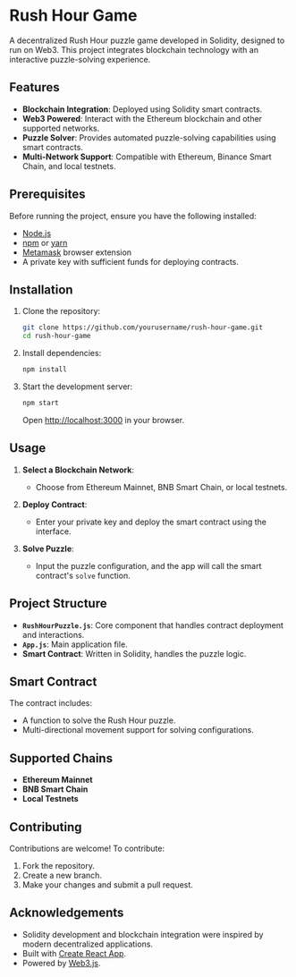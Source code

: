 
# Rush Hour Game

A decentralized Rush Hour puzzle game developed in Solidity, designed to run on Web3. This project integrates blockchain technology with an interactive puzzle-solving experience.

## Features

- **Blockchain Integration**: Deployed using Solidity smart contracts.
- **Web3 Powered**: Interact with the Ethereum blockchain and other supported networks.
- **Puzzle Solver**: Provides automated puzzle-solving capabilities using smart contracts.
- **Multi-Network Support**: Compatible with Ethereum, Binance Smart Chain, and local testnets.

## Prerequisites

Before running the project, ensure you have the following installed:

- [Node.js](https://nodejs.org/)
- [npm](https://www.npmjs.com/) or [yarn](https://yarnpkg.com/)
- [Metamask](https://metamask.io/) browser extension
- A private key with sufficient funds for deploying contracts.

## Installation

1. Clone the repository:
   ```bash
   git clone https://github.com/yourusername/rush-hour-game.git
   cd rush-hour-game
   ```

2. Install dependencies:
   ```bash
   npm install
   ```

3. Start the development server:
   ```bash
   npm start
   ```

   Open [http://localhost:3000](http://localhost:3000) in your browser.

## Usage

1. **Select a Blockchain Network**:
   - Choose from Ethereum Mainnet, BNB Smart Chain, or local testnets.

2. **Deploy Contract**:
   - Enter your private key and deploy the smart contract using the interface.

3. **Solve Puzzle**:
   - Input the puzzle configuration, and the app will call the smart contract's `solve` function.

## Project Structure

- **`RushHourPuzzle.js`**: Core component that handles contract deployment and interactions.
- **`App.js`**: Main application file.
- **Smart Contract**: Written in Solidity, handles the puzzle logic.

## Smart Contract

The contract includes:
- A function to solve the Rush Hour puzzle.
- Multi-directional movement support for solving configurations.

## Supported Chains

- **Ethereum Mainnet** 
- **BNB Smart Chain**
- **Local Testnets**

## Contributing

Contributions are welcome! To contribute:
1. Fork the repository.
2. Create a new branch.
3. Make your changes and submit a pull request.

## Acknowledgements

- Solidity development and blockchain integration were inspired by modern decentralized applications.
- Built with [Create React App](https://github.com/facebook/create-react-app).
- Powered by [Web3.js](https://web3js.readthedocs.io/).